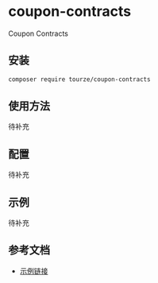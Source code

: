 # coupon-contracts

Coupon Contracts

## 安装

```bash
composer require tourze/coupon-contracts
```

## 使用方法

待补充

## 配置

待补充

## 示例

待补充

## 参考文档

- [示例链接](https://example.com)
